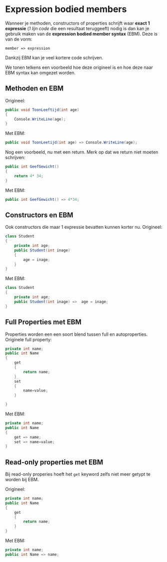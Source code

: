 # Expression bodied members

Wanneer je methoden, constructors of properties schrijft waar **exact 1 expressie** \(_1 lijn code_ die een resultaat teruggeeft\) nodig is dan kan je gebruik maken van de **expression bodied member syntax** \(EBM\). Deze is van de vorm:

```text
member => expression
```

Dankzij EBM kan je veel kortere code schrijven.

We tonen telkens een voorbeeld hoe deze origineel is en hoe deze naar EBM syntax kan omgezet worden.

## Methoden en EBM

Origineel:

```csharp
public void ToonLeeftijd(int age)
{
    Console.WriteLine(age);
}
```

Met EBM:

```csharp
public void ToonLeetijd(int age) => Console.WriteLine(age);
```

Nog een voorbeeld, nu met een return. Merk op dat we return niet moeten schrijven:

```csharp
public int GeefGewicht()
{
    return 4* 34;
}
```

Met EBM:

```csharp
public int GeefGewicht() => 4*34;
```

## Constructors en EBM

Ook constructors die maar 1 expressie bevatten kunnen korter nu. Origineel:

```csharp
class Student
{
    private int age;
    public Student(int inage)
    {
        age = inage;
    }
}
```

Met EBM:

```csharp
class Student
{
    private int age;
    public Student(int inage) =>  age = inage;
}
```

## Full Properties met EBM

Properties worden een een soort blend tussen full en autoproperties. Originele full property:

```csharp
private int name;
public int Name
{
    get
    {
        return name;
    }
    set
    {
        name=value;
    }

}
```

Met EBM:

```csharp
private int name;
public int Name
{
    get => name;
    set => name=value;
}
```

## Read-only properties met EBM

Bij read-only properies hoeft het `get` keyword zelfs niet meer getypt te worden bij EBM.

Origineel:

```csharp
private int name;
public int Name
{
    get
    {
        return name;
    }
}
```

Met EBM:

```csharp
private int name;
public int Name => name;
```

